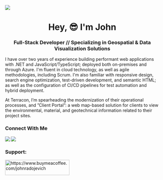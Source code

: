 <img src="https://alpha-centauri-production.s3.amazonaws.com/uploads/content/174/header_image/header.jpg" />

<h1 align="center">Hey, 😎 I'm John</h1>

<h3 align="center">Full-Stack Developer // Specializing in Geospatial & Data Visualization Solutions</h3>

I have over two years of experience building performant web applications with .NET and JavaScript/TypeScript; deployed both on-premises and through Azure. I'm fluent in cloud technology, as well as agile methodologies, including Scrum. I'm also familiar with responsive design, search engine optimization, test-driven development, and semantic HTML; as well as the configuration of CI/CD pipelines for test automation and hybrid deployment.

At Terracon, I’m spearheading the modernization of their operational processes, and
”Client Portal”: a web map-based solution for clients to view the environmental,
material, and geotechnical information related to their project sites.

<h3 align="left">Connect With Me</h3>
<a href="https://www.linkedin.com/in/john-radojevich/" target="blank" >
  <img align="left"  src="https://img.shields.io/badge/LinkedIn-0077B5?style=for-the-badge&logo=linkedin&logoColor=white" />
  </a>
<a href="https://hashnode.com/@johnathanradojevich" target="_blank">
    <img align="left"  src="https://img.shields.io/badge/Personal_Blog-2962FF?style=for-the-badge&logo=hashnode&logoColor=white" />
</a>
<br>

<h3 align="left">Support:</h3>
<p><a href="https://www.buymeacoffee.com/johnradojevich"> <img align="left" src="https://cdn.buymeacoffee.com/buttons/v2/default-yellow.png" height="50" width="210" alt="https://www.buymeacoffee.com/johnradojevich" /></a></p><br><br>
